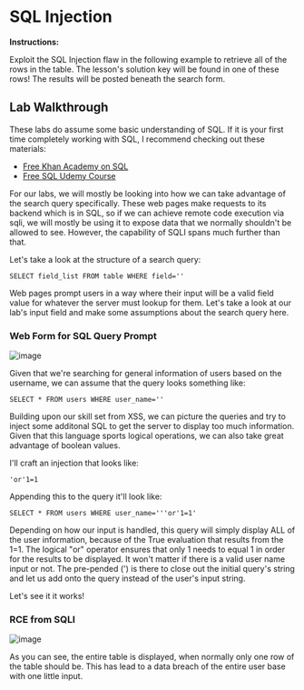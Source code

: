 # SQL Injection

**Instructions:**

Exploit the SQL Injection flaw in the following example to retrieve all of the rows in the table. The lesson's solution key will be found in one of these rows! The results will be posted beneath the search form.

## Lab Walkthrough

These labs do assume some basic understanding of SQL. If it is your first time completely working with SQL, I recommend checking out these materials:
* [Free Khan Academy on SQL]
* [Free SQL Udemy Course]

For our labs, we will mostly be looking into how we can take advantage of the search query specifically. These web pages make requests to its backend which is in SQL, so if we can achieve remote code execution via sqli, we will mostly be using it to expose data that we normally shouldn't be allowed to see. However, the capability of SQLI spans much further than that.

Let's take a look at the structure of a search query:
```MySQL
SELECT field_list FROM table WHERE field=''
```

Web pages prompt users in a way where their input will be a valid field value for whatever the server must lookup for them. Let's take a look at our lab's input field and make some assumptions about the search query here.

### Web Form for SQL Query Prompt
![image](https://user-images.githubusercontent.com/66766340/147068745-e4272513-0e82-4255-9371-1dc752edde3c.png)

Given that we're searching for general information of users based on the username, we can assume that the query looks something like:
```MySQL
SELECT * FROM users WHERE user_name=''
```

Building upon our skill set from XSS, we can picture the queries and try to inject some additonal SQL to get the server to display too much information. Given that this language sports logical operations, we can also take great advantage of boolean values.

I'll craft an injection that looks like:
```MySQL
'or'1=1
```

Appending this to the query it'll look like:
```MySQL
SELECT * FROM users WHERE user_name='''or'1=1'
```

Depending on how our input is handled, this query will simply display ALL of the user information, because of the True evaluation that results from the 1=1. The logical "or" operator ensures that only 1 needs to equal 1 in order for the results to be displayed. It won't matter if there is a valid user name input or not. The pre-pended (') is there to close out the initial query's string and let us add onto the query instead of the user's input string.

Let's see it it works!

### RCE from SQLI
![image](https://user-images.githubusercontent.com/66766340/147070269-2233209e-113a-4a57-b9fa-53d215c025d0.png)

As you can see, the entire table is displayed, when normally only one row of the table should be. This has lead to a data breach of the entire user base with one little input.

[Free Khan Academy on SQL]: https://www.khanacademy.org/computing/computer-programming/sql
[Free SQL Udemy Course]: https://www.udemy.com/course/introduction-to-databases-and-sql-querying/

